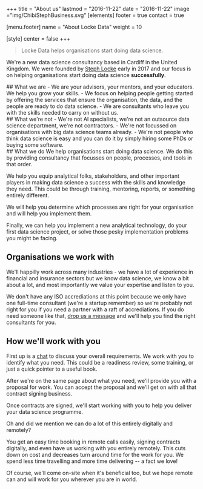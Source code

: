 +++
title = "About us"
lastmod = "2016-11-22"
date = "2016-11-22"
image ="img/ChibiStephBusiness.svg"
[elements]
  footer = true
  contact = true

[menu.footer]
  name = "About Locke Data"
  weight = 10


[style]
  center = false
+++

> Locke Data helps organisations start doing data science.

We're a new data science consultancy based in Cardiff in the United Kingdom. We were founded by [Steph Locke](../steph) early in 2017 and our focus is on helping organisations start doing data science **successfully**. 

   <div class="row">
    <div class="col-lg-6  bg-light-gray"> 
## What we are
- We are your advisors, your mentors, and your educators. We help you grow your skills. 
- We focus on helping people getting started by offering the services that ensure the organisation, the data, and the people are ready to do data science. 
- We are consultants who leave you with the skills needed to carry on without us.

</div>

<div class="col-lg-6"> 
## What we're not
- We're not AI specialists, we're not an outsource data science department, we're not contractors.
- We're not focussed on organisations with big data science teams already. 
- We're not people who think data science is easy and you can do it by simply hiring some PhDs or buying some software.

</div>
</div>
## What we do
We help organisations start doing data science. We do this by providing consultancy that focusses on people, processes, and tools in that order.

We help you equip analytical folks, stakeholders, and other important players in making data science a success with the skills and knowledge they need. This could be through training, mentoring, reports, or something entirely different. 

We will help you determine which processes are right for your organisation and will help you implement them.

Finally, we can help you implement a new analytical technology, do your first data science project, or solve those pesky implementation problems you might be facing.

## Organisations we work with
We'll happilly work across many industries - we have a lot of experience in financial and insurance sectors but we know data science, we know a bit about a lot, and most importantly we value your expertise and listen to you.

We don't have any ISO accrediations at this point because we only have one full-time consultant (we're a startup remember) so we're probably not right for you if you need a partner with a raft of accrediations. If you do need someone like that, [drop us a message](//itsalocke.com/#contact) and we'll help you find the right consultants for you.

 
## How we'll work with you
First up is a [chat](../#contact) to discuss your overall requirements. We work with you to identify what you need. This could be a readiness review, some training, or just a quick pointer to a useful book.

After we're on the same page about what you need, we'll provide you with a proposal for work. You can accept the proposal and we'll get on with all that contract signing business.

Once contracts are signed, we'll start working with you to help you deliver your data science programme.

Oh and did we mention we can do a lot of this entirely digitally and remotely? 

You get an easy time booking in remote calls easily, signing contracts digitally, and even have us working with you entirely remotely. This cuts down on cost and decreases turn around time for the work for you. We spend less time travelling and more time delivering -- a fact we love! 

Of course, we'll come on-site when it's beneficial too, but we hope remote can and will work for you wherever you are in world.

